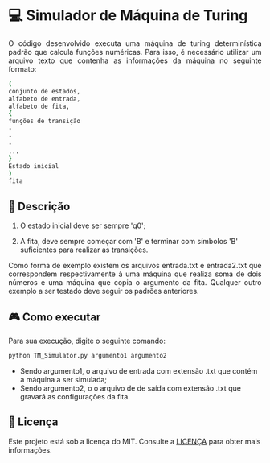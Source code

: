 
# :computer: Simulador de Máquina de Turing

<p align="justify">O código desenvolvido executa uma máquina de turing determinística padrão que calcula funções numéricas.
Para isso, é necessário utilizar um arquivo texto que contenha as informações da máquina no seguinte formato:</p>

```bash
(
conjunto de estados,
alfabeto de entrada,
alfabeto de fita,
{
funções de transição
-
-
-
...
}
Estado inicial
)
fita
```

## :bookmark_tabs: Descrição

1. O estado inicial deve ser sempre 'q0';

2. A fita, deve sempre começar com 'B' e terminar com símbolos 'B' suficientes para realizar as transições.

<p align="justify">Como forma de exemplo existem os arquivos entrada.txt e entrada2.txt que correspondem respectivamente à uma máquina 
que realiza soma de dois números e uma máquina que copia o argumento da fita.
Qualquer outro exemplo a ser testado deve seguir os padrões anteriores.</p>


## :video_game: Como executar

Para sua execução, digite o seguinte comando:

```bash
python TM_Simulator.py argumento1 argumento2
```
- Sendo argumento1, o arquivo de entrada com extensão .txt que contém a máquina a ser simulada;
- Sendo argumento2, o o arquivo de de saída com extensão .txt que gravará as configurações da fita.

## :closed_lock_with_key: Licença

Este projeto está sob a licença do MIT. Consulte a [LICENÇA](./LICENSE) para obter mais informações.
